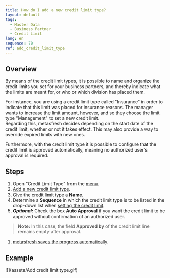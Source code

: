 ```yaml
---
title: How do I add a new credit limit type?
layout: default
tags:
  - Master Data
  - Business Partner
  - Credit Limit
lang: en
sequence: 70
ref: add_credit_limit_type
---
```


## Overview
By means of the credit limit types, it is possible to name and organize the credit limits you set for your business partners, and thereby indicate what the limits are meant for, or who or which division has placed them.

For instance, you are using a credit limit type called "Insurance" in order to indicate that this limit was placed for insurance reasons. The manager wants to increase the limit amount, however, and so they choose the limit type "Management" to set a new credit limit. <br> Regarding this, metasfresh decides depending on the start date of the credit limit, whether or not it takes effect. This may also provide a way to override expired limits with new ones.

Furthermore, with the credit limit type it is possible to configure that the credit limit is approved automatically, meaning no authorized user's approval is required.

## Steps
1. Open "Credit Limit Type" from the [menu](Menu).
1. [Add a new credit limit type](New_Record_Window).
1. Give the credit limit type a **Name**.
1. Determine a **Sequence** in which the credit limit type is to be listed in the drop-down list when [setting the credit limit](Set_credit_limit).
1. ***Optional:*** Check the box **Auto Approval** if you want the credit limit to be approved without confirmation of an authorized user.
 >**Note:** In this case, the field **Approved by** of the credit limit line remains empty after approval.

1. [metasfresh saves the progress automatically](Saveindicator).

## Example
![](assets/Add credit limit type.gif)
